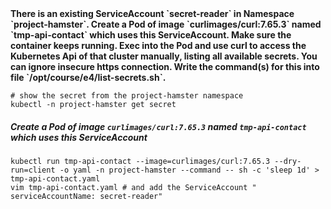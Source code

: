 <b>
There is an existing ServiceAccount `secret-reader` in Namespace `project-hamster`. 
Create a Pod of image `curlimages/curl:7.65.3` named `tmp-api-contact` which uses this ServiceAccount. Make sure the container keeps running.
Exec into the Pod and use curl to access the Kubernetes Api of that cluster manually, listing all available secrets. 
You can ignore insecure https connection. Write the command(s) for this into file `/opt/course/e4/list-secrets.sh`.
</b>

```
# show the secret from the project-hamster namespace
kubectl -n project-hamster get secret
```

##### Create a Pod of image `curlimages/curl:7.65.3` named `tmp-api-contact` which uses this ServiceAccount
```
kubectl run tmp-api-contact --image=curlimages/curl:7.65.3 --dry-run=client -o yaml -n project-hamster --command -- sh -c 'sleep 1d' > tmp-api-contact.yaml
vim tmp-api-contact.yaml # and add the ServiceAccount "  serviceAccountName: secret-reader"
```
